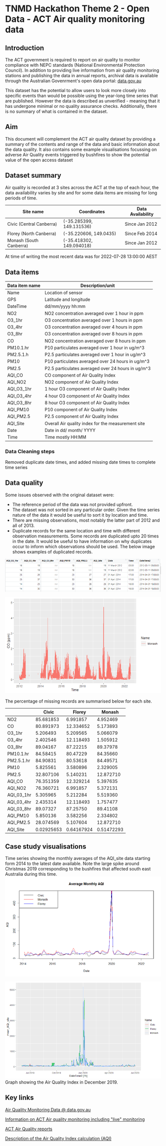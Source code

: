 # TNMD Hackathon Theme 2 - Open Data - ACT Air quality monitoring data

## Introduction

The ACT government is required to report on air quality to monitor compliance with NEPC standards (National Environmental Protection Council). In addition to providing live information from air quality monitoring stations and publishing the data in annual reports, archival data is available through the Australian Govenrment's open data portal: [data.gov.au](https://data.gov.au/dataset/ds-act-https%3A%2F%2Fwww.data.act.gov.au%2Fapi%2Fviews%2F94a5-zqnn/details?q)

This dataset has the potential to allow users to look more closely into specific events than would be possible using the year-long time series that are published. However the data is described as unverified - meaning that it has undergone minimal or no quality assurance checks. Additionally, there is no summary of what is contained in the dataset.

## Aim

This document will complement the ACT air quality dataset by providing a summary of the contents and range of the data and basic information about the data quality. It also contains some example visualisations focussing on adverse Air Quality events triggered by bushfires to show the potential value of the open access dataset

## Dataset summary

Air quality is recorded at 3 sites across the ACT at the top of each hour, the data availability varies by site and for some data items are missing for long periods of time. 

| Site name | Coordinates | Data Availability|
|---|---|---|
|Civic (Central Canberra)|(-35.285399, 149.131536)|Since Jan 2012|
|Florey (North Canberra)|(-35.220606, 149.0435)|Since Feb 2014|
|Monash (South Canberra)|(-35.418302, 149.094018)|Since Jan 2012|

At time of writing the most recent data was for 2022-07-28 13:00:00 AEST

## Data items

|Data item name|Description/unit|
|---|---|
|Name|Location of sensor|
|GPS|Latitude and longitude|
|DateTime|dd/mm/yyyy hh:mm|
|NO2|NO2 concentration averaged over 1 hour in ppm|
|O3_1hr|O3 concentration averaged over 1 hours in ppm|
|O3_4hr|O3 concentration averaged over 4 hours in ppm|
|O3_8hr|O3 concentration averaged over 8 hours in ppm|
|CO|NO2 concentration averaged over 8 hours in ppm|
|PM10.1.hr|P10 particulates averaged over 1 hour in ug/m^3|
|PM2.5.1.h|P2.5 particulates averaged over 1 hour in ug/m^3|
|PM10|P10 particulates averaged over 24 hours in ug/m^3|
|PM2.5|P2.5 particulates averaged over 24 hours in ug/m^3|
|AQI_CO|CO component of Air Quality Index|
|AQI_NO2|NO2 component of Air Quality Index|
|AQI_O3_1hr|1 hour O3 component of Air Quality Index|
|AQI_O3_4hr|4 hour O3 component of Air Quality Index|
|AQI_O3_8hr|8 hour O3 component of Air Quality Index|
|AQI_PM10| P10 component of Air Quality Index|
|AQI_PM2.5|P2.5 component of Air Quality Index|
|AQI_Site|Overall Air quality index for the measurement site|
|Date|Date in  dd/ month/ YYYY|
|Time|Time mostly HH:MM|

### Data Cleaning steps

Removed duplicate date times, and added missing date times to complete time series

## Data quality

Some issues observed with the original dataset were:

-   The reference period of the data was not provided upfront.
-   The dataset was not sorted in any particular order. Given the time series nature of the data it would be useful to sort it by location and time.
-   There are missing observations, most notably the latter part of 2012 and all of 2013.
-   Duplicate records for the same location and time with different observation measurements. Some records are duplicated upto 20 times in the date. It would be useful to have information on why duplicates occur to inform which observations should be used. The below image shows examples of duplicated records.

![](img/example_duplicate_values.PNG)

![](img/monash.png)


The percentage of missing records are summarised below for each site.

|            | Civic      | Florey     | Monash     |
|------------|------------|------------|------------|
| NO2        | 85.681853  | 6.991857   | 4.952469   |
| CO         | 80.891973  | 12.334652  | 5.173893   |
| O3_1hr     | 5.206493   | 5.209565   | 5.066079   |
| O3_4hr     | 2.402546   | 12.118493  | 1.505912   |
| O3_8hr     | 89.04167   | 87.22215   | 89.37978   |
| PM10.1.hr  | 84.58415   | 80.47229   | 84.35660   |
| PM2.5.1.hr | 84.90831   | 80.53618   | 84.49571   |
| PM10       | 5.825561   | 3.580896   | 2.329005   |
| PM2.5      | 32.807106  | 5.140231   | 12.872710  |
| AQI_CO     | 76.351359  | 12.329214  | 5.397635   |
| AQI_NO2    | 76.360721  | 6.991857   | 5.372131   |
| AQI_03_1hr | 5.305965   | 5.212284   | 5.519360   |
| AQI_03_4hr | 2.435314   | 12.118493  | 1.757477   |
| AQI_03_8hr | 89.07327   | 87.25750   | 89.41108   |
| AQI_PM10   | 5.850136   | 3.582256   | 2.334802   |
| AQI_PM2.5  | 28.074569  | 5.107604   | 12.872710  |
| AQI_Site   | 0.02925653 | 0.64167924 | 0.51472293 |





## Case study visualisations

Time series showing the monthly averages of the AQI_site data starting form 2014 to the latest date available. Note the large spike around Christmas 2019 corresponding to the bushfires that affected south east Australia during this time.
![](img/Monthly_Graph.png)


![](img/bushfire_Jan2020.png)
Graph showing the Air Quality Index in December 2019.

## Key links

[Air Quality Monitoring Data \@ data.gov.au](https://data.gov.au/dataset/ds-act-https%3A%2F%2Fwww.data.act.gov.au%2Fapi%2Fviews%2F94a5-zqnn/details?q)

[Information on ACT Air quality monitoring including "live" monitoring](https://www.health.act.gov.au/about-our-health-system/population-health/environmental-monitoring/monitoring-and-regulating-air)

[ACT Air Quality reports](https://www.accesscanberra.act.gov.au/s/article/air-pollution-tab-related-resources)

[Description of the Air Quality Index calculation (AQI)](https://www.health.act.gov.au/about-our-health-system/population-health/environmental-monitoring/air-quality/measuring-air)
